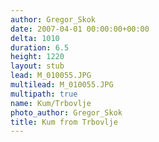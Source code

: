 ```yaml
---
author: Gregor_Skok
date: 2007-04-01 00:00:00+00:00
delta: 1010
duration: 6.5
height: 1220
layout: stub
lead: M_010055.JPG
multilead: M_010055.JPG
multipath: true
name: Kum/Trbovlje
photo_author: Gregor_Skok
title: Kum from Trbovlje
---
```

